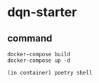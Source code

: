 # dqn-starter


## command
```
docker-compose build
docker-compose up -d

(in container) poetry shell
```


